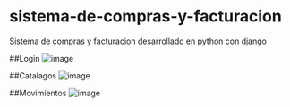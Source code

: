 # sistema-de-compras-y-facturacion

Sistema de compras y facturacion desarrollado en python con django

##Login
![image](https://user-images.githubusercontent.com/34410986/230219692-c5574804-794b-428d-989e-5b22bc7d63c2.png)

##Catalagos
![image](https://user-images.githubusercontent.com/34410986/230220314-e93dc832-0adb-4bcc-8a9b-a533220feaaa.png)

##Movimientos
![image](https://user-images.githubusercontent.com/34410986/230220414-4385d8ff-ac29-4b4b-8042-153cd489a472.png)
